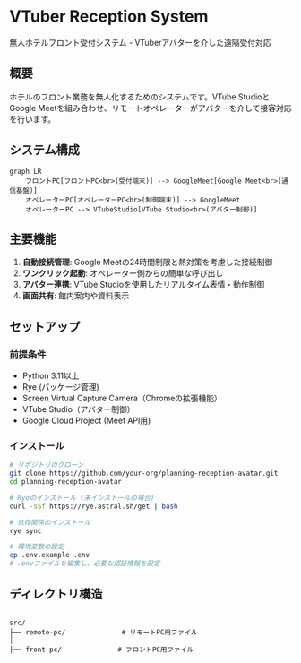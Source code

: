 # VTuber Reception System

無人ホテルフロント受付システム - VTuberアバターを介した遠隔受付対応

## 概要

ホテルのフロント業務を無人化するためのシステムです。VTube StudioとGoogle Meetを組み合わせ、リモートオペレーターがアバターを介して接客対応を行います。

## システム構成

```mermaid
graph LR
    フロントPC[フロントPC<br>(受付端末)] --> GoogleMeet[Google Meet<br>(通信基盤)]
    オペレーターPC[オペレーターPC<br>(制御端末)] --> GoogleMeet
    オペレーターPC --> VTubeStudio[VTube Studio<br>(アバター制御)]
```

## 主要機能

1. **自動接続管理**: Google Meetの24時間制限と熱対策を考慮した接続制御
2. **ワンクリック起動**: オペレーター側からの簡単な呼び出し
3. **アバター連携**: VTube Studioを使用したリアルタイム表情・動作制御
4. **画面共有**: 館内案内や資料表示

## セットアップ

### 前提条件

- Python 3.11以上
- Rye (パッケージ管理)
- Screen Virtual Capture Camera（Chromeの拡張機能）
- VTube Studio（アバター制御）
- Google Cloud Project (Meet API用)

### インストール

```bash
# リポジトリのクローン
git clone https://github.com/your-org/planning-reception-avatar.git
cd planning-reception-avatar

# Ryeのインストール (未インストールの場合)
curl -sSf https://rye.astral.sh/get | bash

# 依存関係のインストール
rye sync

# 環境変数の設定
cp .env.example .env
# .envファイルを編集し、必要な認証情報を設定
```

## ディレクトリ構造

```

src/
├── remote-pc/              # リモートPC用ファイル
│
├── front-pc/              # フロントPC用ファイル
```
